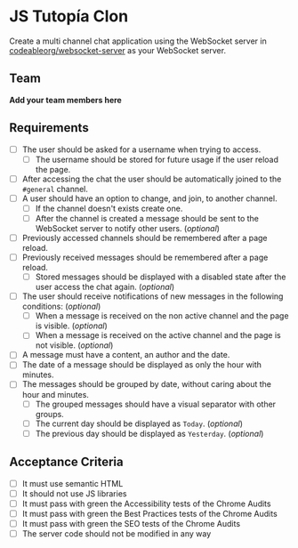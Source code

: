 # JS Tutopía Clon

Create a multi channel chat application using the WebSocket server in [codeableorg/websocket-server](https://github.com/codeableorg/websocket-server) as your WebSocket server.

## Team

**Add your team members here**

## Requirements

- [ ] The user should be asked for a username when trying to access.
  - [ ] The username should be stored for future usage if the user reload the page.
- [ ] After accessing the chat the user should be automatically joined to the `#general` channel.
- [ ] A user should have an option to change, and join, to another channel.
  - [ ] If the channel doesn't exists create one.
  - [ ] After the channel is created a message should be sent to the WebSocket server to notify other users. (_optional_)
- [ ] Previously accessed channels should be remembered after a page reload.
- [ ] Previously received messages should be remembered after a page reload.
  - [ ] Stored messages should be displayed with a disabled state after the user access the chat again. (_optional_)
- [ ] The user should receive notifications of new messages in the following conditions: (_optional_)
  - [ ] When a message is received on the non active channel and the page is visible. (_optional_)
  - [ ] When a message is received on the active channel and the page is not visible. (_optional_)
- [ ] A message must have a content, an author and the date.
- [ ] The date of a message should be displayed as only the hour with minutes.
- [ ] The messages should be grouped by date, without caring about the hour and minutes.
  - [ ] The grouped messages should have a visual separator with other groups. 
  - [ ] The current day should be displayed as `Today`. (_optional_)
  - [ ] The previous day should be displayed as `Yesterday`. (_optional_)

## Acceptance Criteria

- [ ] It must use semantic HTML
- [ ] It should not use JS libraries
- [ ] It must pass with green the Accessibility tests of the Chrome Audits
- [ ] It must pass with green the Best Practices tests of the Chrome Audits
- [ ] It must pass with green the SEO tests of the Chrome Audits
- [ ] The server code should not be modified in any way
